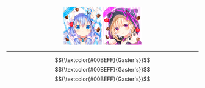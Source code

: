 <p align="center">
  <img src="https://github.com/Minecube1510/s4mpl3_m3m0ry/blob/main/btc_img/a01_GFB.png", width="100">
  <img src="https://github.com/Minecube1510/s4mpl3_m3m0ry/blob/main/btc_img/e05_HPW.png", width="100">
</p>


---

$${\textcolor{#00BEFF}{Gaster's}}$$
$${\textcolor{#00BEFF}{Gaster's}}$$
$${\textcolor{#00BEFF}{Gaster's}}$$